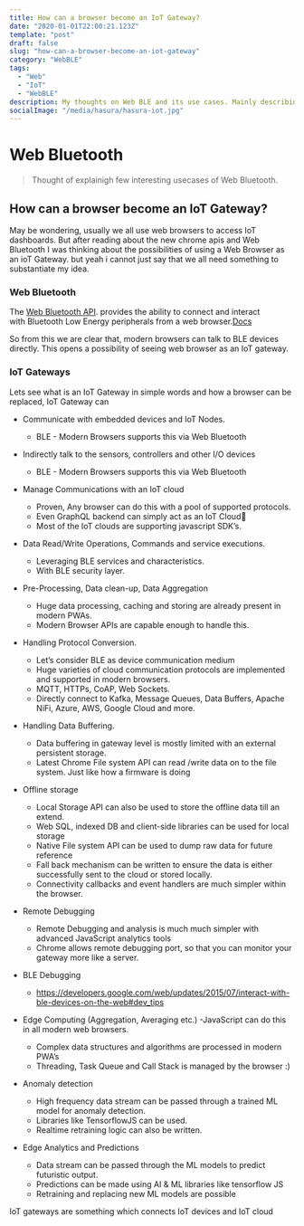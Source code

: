 ```yaml
---
title: How can a browser become an IoT Gateway?
date: "2020-01-01T22:00:21.123Z"
template: "post"
draft: false
slug: "how-can-a-browser-become-an-iot-gateway"
category: "WebBLE"
tags:
  - "Web"
  - "IoT"
  - "WebBLE"
description: My thoughts on Web BLE and its use cases. Mainly describing about "How can a browser become an IoT Gateway?" and "BLE for Web Authentication."
socialImage: "/media/hasura/hasura-iot.jpg"
---
```


# Web Bluetooth

> Thought of explainigh few interesting usecases of Web Bluetooth.

## How can a browser become an IoT Gateway?

May be wondering, usually we all use web browsers to access IoT dashboards. But after reading about the new chrome apis and Web Bluetooth I was thinking about the possibilities of using a Web Browser as an ioT Gateway. but yeah i cannot just say that we all need something to substantiate my idea.

### Web Bluetooth

The [Web Bluetooth API](https://developers.google.com/web/updates/2015/07/interact-with-ble-devices-on-the-web). provides the ability to connect and interact with Bluetooth Low Energy peripherals from a web browser.[Docs](https://webbluetoothcg.github.io/web-bluetooth/)

So from this we are clear that, modern browsers can talk to BLE devices directly. This opens a possibility of seeing web browser as an IoT gateway.

### IoT Gateways

Lets see what is an IoT Gateway in simple words and how a browser can be replaced,
IoT Gateway can

- Communicate with embedded devices and IoT Nodes.
  - BLE - Modern Browsers supports this via Web Bluetooth
- Indirectly talk to the sensors, controllers and other I/O devices
  - BLE - Modern Browsers supports this via Web Bluetooth
- Manage Communications with an IoT cloud

  - Proven, Any browser can do this with a pool of supported protocols.
  - Even GraphQL backend can simply act as an IoT Cloud
  - Most of the IoT clouds are supporting javascript SDK’s.

- Data Read/Write Operations, Commands and service executions.

  - Leveraging BLE services and characteristics.
  - With BLE security layer.

- Pre-Processing, Data clean-up, Data Aggregation

  - Huge data processing, caching and storing are already present in modern PWAs.
  - Modern Browser APIs are capable enough to handle this.

- Handling Protocol Conversion.
  - Let’s consider BLE as device communication medium
  - Huge varieties of cloud communication protocols are implemented and supported in modern browsers.
  - MQTT, HTTPs, CoAP, Web Sockets.
  - Directly connect to Kafka, Message Queues, Data Buffers, Apache NiFi, Azure, AWS, Google Cloud and more.
- Handling Data Buffering.
  - Data buffering in gateway level is mostly limited with an external persistent storage.
  - Latest Chrome File system API can read /write data on to the file system. Just like how a firmware is doing
- Offline storage

  - Local Storage API can also be used to store the offline data till an extend.
  - Web SQL, indexed DB and client-side libraries can be used for local storage
  - Native File system API can be used to dump raw data for future reference
  - Fall back mechanism can be written to ensure the data is either successfully sent to the cloud or stored locally.
  - Connectivity callbacks and event handlers are much simpler within the browser.

- Remote Debugging
  - Remote Debugging and analysis is much much simpler with advanced JavaScript analytics tools
  - Chrome allows remote debugging port, so that you can monitor your gateway more like a server.
- BLE Debugging
  - https://developers.google.com/web/updates/2015/07/interact-with-ble-devices-on-the-web#dev_tips

* Edge Computing (Aggregation, Averaging etc.)
  -JavaScript can do this in all modern web browsers.

  - Complex data structures and algorithms are processed in modern PWA’s
  - Threading, Task Queue and Call Stack is managed by the browser :)

* Anomaly detection

  - High frequency data stream can be passed through a trained ML model for anomaly detection.
  - Libraries like TensorflowJS can be used.
  - Realtime retraining logic can also be written.

* Edge Analytics and Predictions
  - Data stream can be passed through the ML models to predict futuristic output.
  - Predictions can be made using AI & ML libraries like tensorflow JS
  - Retraining and replacing new ML models are possible

IoT gateways are something which connects IoT devices and IoT cloud
